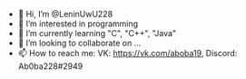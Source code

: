 - 👋 Hi, I’m @LeninUwU228
- 👀 I’m interested in programming
- 🌱 I’m currently learning "C", "C++", "Java"
- 💞️ I’m looking to collaborate on ...
- 📫 How to reach me: VK: https://vk.com/aboba19, Discord: Ab0ba228#2949

<!---
LeninUwU228/LeninUwU228 is a ✨ special ✨ repository because its `README.md` (this file) appears on your GitHub profile.
You can click the Preview link to take a look at your changes.
--->
